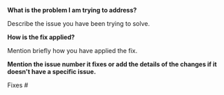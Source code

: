 
**What is the problem I am trying to address?**

Describe the issue you have been trying to solve.

**How is the fix applied?**

Mention briefly how you have applied the fix.

**Mention the issue number it fixes or add the details of the changes if it doesn't have a specific issue.**

Fixes #

<!-- 
example: Fixes #123
-->
